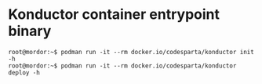 # Konductor container entrypoint binary

```
root@mordor:~$ podman run -it --rm docker.io/codesparta/konductor init -h
root@mordor:~$ podman run -it --rm docker.io/codesparta/konductor deploy -h
```
